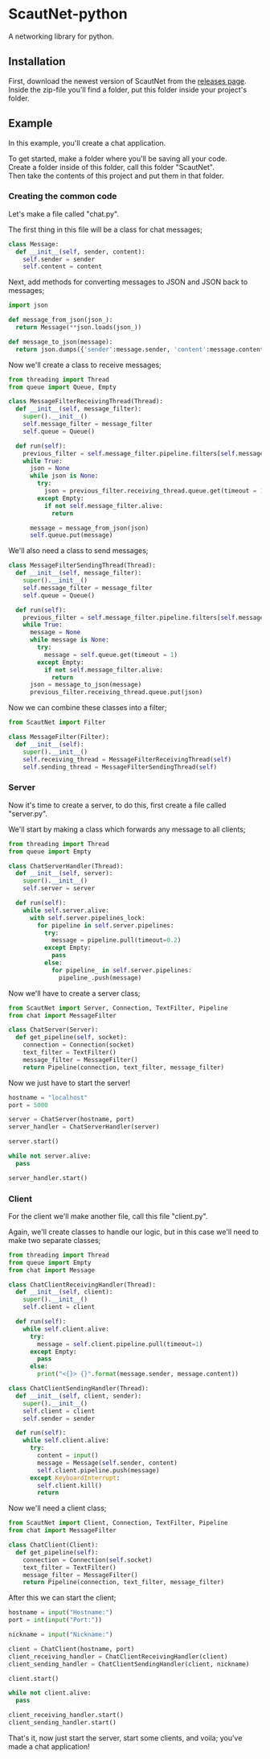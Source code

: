# ScautNet-python
A networking library for python.

## Installation
First, download the newest version of ScautNet from the [releases page].  
Inside the zip-file you'll find a folder, put this folder inside your project's folder.

[releases page]: https://github.com/Scauting-Burgum/ScautNet-python/releases

## Example
In this example, you'll create a chat application.

To get started, make a folder where you'll be saving all your code.  
Create a folder inside of this folder, call this folder "ScautNet".  
Then take the contents of this project and put them in that folder.
### Creating the common code
Let's make a file called "chat.py".

The first thing in this file will be a class for chat messages;
```python
class Message:
  def __init__(self, sender, content):
    self.sender = sender
    self.content = content
```

Next, add methods for converting messages to JSON and JSON back to messages;
```python
import json

def message_from_json(json_):
  return Message(**json.loads(json_))

def message_to_json(message):
  return json.dumps({'sender':message.sender, 'content':message.content})
```

Now we'll create a class to receive messages;
```python
from threading import Thread
from queue import Queue, Empty

class MessageFilterReceivingThread(Thread):
  def __init__(self, message_filter):
    super().__init__()
    self.message_filter = message_filter
    self.queue = Queue()

  def run(self):
    previous_filter = self.message_filter.pipeline.filters[self.message_filter.index - 1]
    while True:
      json = None
      while json is None:
        try:
          json = previous_filter.receiving_thread.queue.get(timeout = 1)
        except Empty:
          if not self.message_filter.alive:
            return

      message = message_from_json(json)
      self.queue.put(message)
```

We'll also need a class to send messages;
```python
class MessageFilterSendingThread(Thread):
  def __init__(self, message_filter):
    super().__init__()
    self.message_filter = message_filter
    self.queue = Queue()

  def run(self):
    previous_filter = self.message_filter.pipeline.filters[self.message_filter.index - 1]
    while True:
      message = None
      while message is None:
        try:
          message = self.queue.get(timeout = 1)
        except Empty:
          if not self.message_filter.alive:
            return
      json = message_to_json(message)
      previous_filter.receiving_thread.queue.put(json)
```

Now we can combine these classes into a filter;
```python
from ScautNet import Filter

class MessageFilter(Filter):
  def __init__(self):
    super().__init__()
    self.receiving_thread = MessageFilterReceivingThread(self)
    self.sending_thread = MessageFilterSendingThread(self)
```

### Server
Now it's time to create a server, to do this, first create a file called "server.py".

We'll start by making a class which forwards any message to all clients;
```python
from threading import Thread
from queue import Empty

class ChatServerHandler(Thread):
  def __init__(self, server):
    super().__init__()
    self.server = server

  def run(self):
    while self.server.alive:
      with self.server.pipelines_lock:
        for pipeline in self.server.pipelines:
          try:
            message = pipeline.pull(timeout=0.2)
          except Empty:
            pass
          else:
            for pipeline_ in self.server.pipelines:
              pipeline_.push(message)
```

Now we'll have to create a server class;
```python
from ScautNet import Server, Connection, TextFilter, Pipeline
from chat import MessageFilter

class ChatServer(Server):
  def get_pipeline(self, socket):
    connection = Connection(socket)
    text_filter = TextFilter()
    message_filter = MessageFilter()
    return Pipeline(connection, text_filter, message_filter)
```

Now we just have to start the server!
```python
hostname = "localhost"
port = 5000

server = ChatServer(hostname, port)
server_handler = ChatServerHandler(server)

server.start()

while not server.alive:
  pass

server_handler.start()
```
### Client
For the client we'll make another file, call this file "client.py".

Again, we'll create classes to handle our logic, but in this case we'll need to make two separate classes;
```python
from threading import Thread
from queue import Empty
from chat import Message

class ChatClientReceivingHandler(Thread):
  def __init__(self, client):
    super().__init__()
    self.client = client

  def run(self):
    while self.client.alive:
      try:
        message = self.client.pipeline.pull(timeout=1)
      except Empty:
        pass
      else:
        print("<{}> {}".format(message.sender, message.content))

class ChatClientSendingHandler(Thread):
  def __init__(self, client, sender):
    super().__init__()
    self.client = client
    self.sender = sender

  def run(self):
    while self.client.alive:
      try:
        content = input()
        message = Message(self.sender, content)
        self.client.pipeline.push(message)
      except KeyboardInterrupt:
        self.client.kill()
        return
```

Now we'll need a client class;
```python
from ScautNet import Client, Connection, TextFilter, Pipeline
from chat import MessageFilter

class ChatClient(Client):
  def get_pipeline(self):
    connection = Connection(self.socket)
    text_filter = TextFilter()
    message_filter = MessageFilter()
    return Pipeline(connection, text_filter, message_filter)
```

After this we can start the client;
```python
hostname = input("Hostname:")
port = int(input("Port:"))

nickname = input("Nickname:")

client = ChatClient(hostname, port)
client_receiving_handler = ChatClientReceivingHandler(client)
client_sending_handler = ChatClientSendingHandler(client, nickname)

client.start()

while not client.alive:
  pass

client_receiving_handler.start()
client_sending_handler.start()
```

That's it, now just start the server, start some clients, and voila; you've made a chat application!
